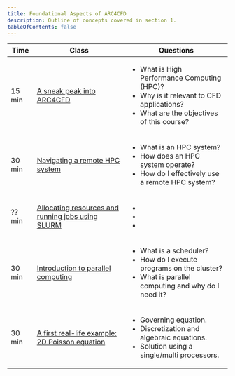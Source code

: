 ```yaml
---
title: Foundational Aspects of ARC4CFD
description: Outline of concepts covered in section 1.
tableOfContents: false
---
```


| Time | Class | Questions |
| ------- | ------- | ------- |
| 15 min | [A sneak peak into ARC4CFD](../part1) | <ul><li>What is High Performance Computing (HPC)?</li><li>Why is it relevant to CFD applications?</li><li>What are the objectives of this course?</li></ul> |
| 30 min | [Navigating a remote HPC system](../part2) | <ul><li>What is an HPC system?</li><li>How does an HPC system operate?</li><li>How do I effectively use a remote HPC system?</li></ul> |
| ?? min | [Allocating resources and running jobs using SLURM](../part3) | <ul><li> </li><li> </li><li> </li></ul> |
| 30 min | [Introduction to parallel computing](../part4) | <ul><li>What is a scheduler?</li><li>How do I execute programs on the cluster?</li><li>What is parallel computing and why do I need it?</li></ul> |
| 30 min | [A first real-life example: 2D Poisson equation](../part5) | <ul><li>Governing equation.</li><li>Discretization and algebraic equations.</li><li>Solution using a single/multi processors.</li></ul> |
